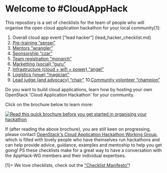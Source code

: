 # Welcome to #CloudAppHack

This repository is a set of checklists for the team of people who will organise the open cloud application hackathon for your local community[1]:

 1. Overall cloud app event [“lead hacker”] (lead_hacker_checklist.md)
 2. [Pre-training “sensei”](training_sensei_checklist.md)
 3. [Mentors “wrangler”](mentors_wrangler_checklist.md)
 4. [Sponsorship “czar”](sponsorship_czar_checklist.md)
 5. [Team registration “monarch”](team_registration_monarch_checklist.md)
 6. [Marketting (social) “guru”](marketting_guru_checklist.md)
 7. [Infrastructure (cloud + wifi + power) “angel”](infrastructure_angel_checklist.md)
 8. [Logistics (vnue) “magician”](venue_magician_checklist.md)
 9. [Lead judge (and advocacy) “chair”](judges_chair_checklist.md)
 10.[Community volonteer “champion”](community_volonteer_champion_checklist.md)

Do you want to build cloud applications, learn how by hosting your own OpenStack 'Cloud Application Hackathon' for your community.

Click on the brochure below to learn more:

[![Read this quick brochure before you get started in organising your hackathon](https://pbs.twimg.com/media/CkFOue5WYAAB1pK.jpg)](https://docs.google.com/presentation/d/1dK7d3A2pQ9iv3VxoVvAF1x4m7d10cZUc-q4F2e95GgQ/pub?start=true&loop=true&delayms=3000)

If (after reading the above brochure), you are still keen on progressing, please contact [OpenStack's Cloud Application Hackathon Working Group](https://wiki.openstack.org/wiki/CloudAppHack-WG), which is filled with lovely people who have themselves run hackathons and can help provide advice, guidance, examples and mentoship to help you get going!  PS these checklists make for a great way to have a conversation with the AppHack-WG members and their individual expertises.

[1]= We love checklists, check out the ["Checklist Manifesto"](https://en.wikipedia.org/wiki/The_Checklist_Manifesto)!
